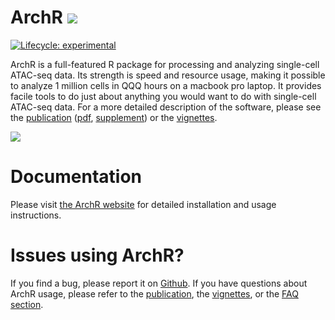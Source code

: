 # ArchR ![](ArchR_dartLogo_small.jpg)

[![Lifecycle: experimental](https://img.shields.io/badge/lifecycle-experimental-orange.svg)](https://www.tidyverse.org/lifecycle/#experimental)

ArchR is a full-featured R package for processing and analyzing single-cell ATAC-seq data. Its strength is speed and resource usage, making it possible to analyze 1 million cells in QQQ hours on a macbook pro laptop. It provides facile tools to do just about anything you would want to do with single-cell ATAC-seq data. For a more detailed description of the software, please see the [publication](https://greenleaf.stanford.edu/assets/pdf/) ([pdf](http://greenleaf.stanford.edu/assets/pdf/), [supplement](http://greenleaf.stanford.edu/assets/pdf/)) or the [vignettes](articles/index.html).

![](Figures/Figure1.png)

# Documentation

Please visit [the ArchR website](https://www.archrproject.com/) for detailed installation and usage instructions.

# Issues using ArchR?
If you find a bug, please report it on [Github](https://github.com/GreenleafLab/ArchR/issues). If you have questions about ArchR usage, please refer to the [publication](https://greenleaf.stanford.edu/assets/pdf/), the [vignettes](articles/index.html), or the [FAQ section](articles/faq.html).


